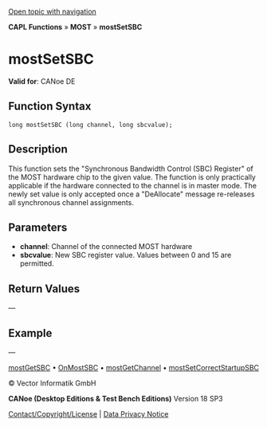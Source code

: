 [Open topic with navigation](../../../../../CANoeDEFamily.htm#Topics/CAPLFunctions/MOST/Functions/CAPLfunctionMOSTSetSBC.md)

**CAPL Functions** » **MOST** » **mostSetSBC**

# mostSetSBC

**Valid for**: CANoe DE

## Function Syntax

```plaintext
long mostSetSBC (long channel, long sbcvalue);
```

## Description

This function sets the "Synchronous Bandwidth Control (SBC) Register" of the MOST hardware chip to the given value. The function is only practically applicable if the hardware connected to the channel is in master mode. The newly set value is only accepted once a "DeAllocate" message re-releases all synchronous channel assignments.

## Parameters

- **channel**: Channel of the connected MOST hardware
- **sbcvalue**: New SBC register value. Values between 0 and 15 are permitted.

## Return Values

—

## Example

—

[mostGetSBC](CAPLfunctionMOSTGetSBC.md) • [OnMostSBC](../EventProcedures/CAPLfunctionOnMOSTSBC.md) • [mostGetChannel](CAPLfunctionMOSTGetChannel.md) • [mostSetCorrectStartupSBC](CAPLfunctionMOSTSetCorrectStartupSBC.md)

© Vector Informatik GmbH

**CANoe (Desktop Editions & Test Bench Editions)** Version 18 SP3

[Contact/Copyright/License](../../../Shared/ContactCopyrightLicense.md) | [Data Privacy Notice](https://www.vector.com/int/en/company/get-info/privacy-policy/)